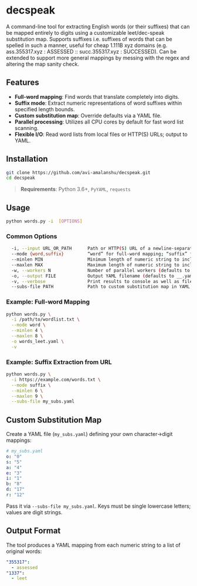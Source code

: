 # decspeak

A command-line tool for extracting English words (or their suffixes) that can be mapped entirely to digits using a customizable leet/dec-speak substitution map. Supports suffixes i.e. suffixes of words that can be spelled in such a manner, useful for cheap 1.111B xyz domains (e.g. ass.355317.xyz : ASSESSED :: succ.355317.xyz : SUCCESSED). Can be extended to support more general mappings by messing with the regex and altering the map sanity check. 

## Features

- **Full-word mapping**: Find words that translate completely into digits.  
- **Suffix mode**: Extract numeric representations of word suffixes within specified length bounds.  
- **Custom substitution map**: Override defaults via a YAML file.  
- **Parallel processing**: Utilizes all CPU cores by default for fast word list scanning.  
- **Flexible I/O**: Read word lists from local files or HTTP(S) URLs; output to YAML.

## Installation

```bash
git clone https://github.com/avi-amalanshu/decspeak.git
cd decspeak
```

> **Requirements**: Python 3.6+, `PyYAML`, `requests`

## Usage

```bash
python words.py -i  [OPTIONS]
```

### Common Options

```bash
  -i, --input URL_OR_PATH      Path or HTTP(S) URL of a newline-separated word list  [required]
  --mode {word,suffix}         “word” for full-word mapping; “suffix” for suffix extraction  [default: word]
  --minlen MIN                 Minimum length of numeric string to include         [default: 6]
  --maxlen MAX                 Maximum length of numeric string to include         [default: 9]
  -w, --workers N              Number of parallel workers (defaults to CPU count)
  -o, --output FILE            Output YAML filename (defaults to __.yaml)
  -v, --verbose                Print results to console as well as file
  --subs-file PATH             Path to custom substitution map in YAML format
```

### Example: Full-word Mapping

```bash
python words.py \
  -i /path/to/wordlist.txt \
  --mode word \
  --minlen 4 \
  --maxlen 8 \
  -o words_leet.yaml \
  -v
```

### Example: Suffix Extraction from URL

```bash
python words.py \
  -i https://example.com/words.txt \
  --mode suffix \
  --minlen 6 \
  --maxlen 9 \
  --subs-file my_subs.yaml
```

## Custom Substitution Map

Create a YAML file (`my_subs.yaml`) defining your own character→digit mappings:

```yaml
# my_subs.yaml
o: "0"
s: "5"
a: "4"
e: "3"
i: "1"
b: "8"
d: "17"
r: "12"
```

Pass it via `--subs-file my_subs.yaml`. Keys must be single lowercase letters; values are digit strings.

## Output Format

The tool produces a YAML mapping from each numeric string to a list of original words:

```yaml
"355317":
  - assessed
"1337":
  - leet
```
